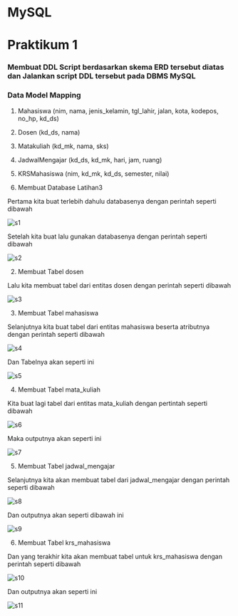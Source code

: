 # MySQL
# Praktikum 1

### Membuat DDL Script berdasarkan skema ERD tersebut diatas dan Jalankan script DDL tersebut pada DBMS MySQL
### Data Model Mapping
1. Mahasiswa (nim, nama, jenis_kelamin, tgl_lahir, jalan, kota, kodepos, no_hp, kd_ds)
2. Dosen (kd_ds, nama)
3. Matakuliah (kd_mk, nama, sks)
4. JadwalMengajar (kd_ds, kd_mk, hari, jam, ruang)
5. KRSMahasiswa (nim, kd_mk, kd_ds, semester, nilai)


1. Membuat Database Latihan3

Pertama kita buat terlebih dahulu databasenya dengan perintah seperti dibawah

![s1](https://user-images.githubusercontent.com/130354090/232716201-000083d9-8b95-4589-93a7-2712b8725485.png)

Setelah kita buat lalu gunakan databasenya dengan perintah seperti dibawah

![s2](https://user-images.githubusercontent.com/130354090/232716653-587eddce-7894-4b58-861a-3d1853047a41.png)

2. Membuat Tabel dosen

Lalu kita membuat tabel dari entitas dosen dengan perintah seperti dibawah

![s3](https://user-images.githubusercontent.com/130354090/232718670-d569ee18-e927-41d6-8367-6a5340be94e2.png)

3. Membuat Tabel mahasiswa

Selanjutnya kita buat tabel dari entitas mahasiswa beserta atributnya dengan perintah seperti dibawah

![s4](https://user-images.githubusercontent.com/130354090/232719297-1d398c0c-82a0-4994-8804-7ce04223f878.png)

Dan Tabelnya akan seperti ini

![s5](https://user-images.githubusercontent.com/130354090/232719624-05a5a741-9fd1-427e-ba50-13997bda55df.png)

4. Membuat Tabel mata_kuliah

Kita buat lagi tabel dari entitas mata_kuliah dengan pertintah seperti dibawah

![s6](https://user-images.githubusercontent.com/130354090/232720311-70af07f6-fb54-491c-9ecd-4b9b82e79b28.png)

Maka outputnya akan seperti ini

![s7](https://user-images.githubusercontent.com/130354090/232720362-051444d4-70b9-4301-add9-3dbd9b264d31.png)

5. Membuat Tabel jadwal_mengajar

Selanjutnya kita akan membuat tabel dari jadwal_mengajar dengan perintah seperti dibawah

![s8](https://user-images.githubusercontent.com/130354090/232720693-e336a3cd-b6c1-4ea0-a9e5-5ecd635c6cc8.png)

Dan outputnya akan seperti dibawah ini

![s9](https://user-images.githubusercontent.com/130354090/232720792-79a4f214-60ef-4a35-abe9-9e25016c578e.png)

6. Membuat Tabel krs_mahasiswa

Dan yang terakhir kita akan membuat tabel untuk krs_mahasiswa dengan perintah seperti dibawah

![s10](https://user-images.githubusercontent.com/130354090/232721129-62a601e4-f0ec-4b76-8813-fea1d7ad0bb4.png)

Dan outputnya akan seperti ini

![s11](https://user-images.githubusercontent.com/130354090/232721230-a938be76-0916-486c-9df8-8a1e54e41b76.png)






















